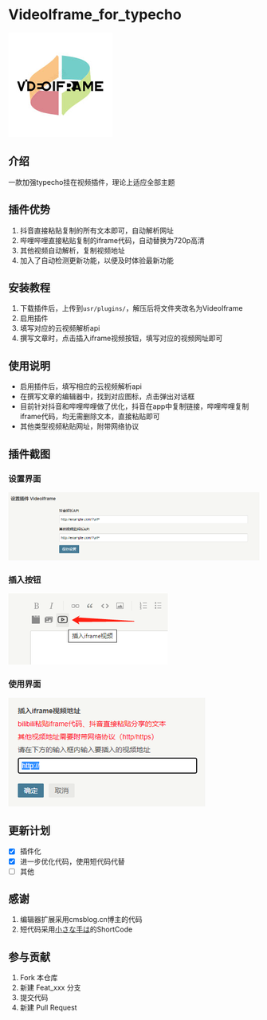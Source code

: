 # VideoIframe_for_typecho

![](https://github.com/isSuperman/VideoIframe_for_typecho/raw/main/assets/logo.jpg)

## 介绍
一款加强typecho挂在视频插件，理论上适应全部主题

## 插件优势

 1. 抖音直接粘贴复制的所有文本即可，自动解析网址
 2. 哔哩哔哩直接粘贴复制的iframe代码，自动替换为720p高清
 3. 其他视频自动解析，复制视频地址
 4. 加入了自动检测更新功能，以便及时体验最新功能


## 安装教程
 1. 下载插件后，上传到`usr/plugins/`，解压后将文件夹改名为VideoIframe
 2. 启用插件
 3. 填写对应的云视频解析api
 4. 撰写文章时，点击插入iframe视频按钮，填写对应的视频网址即可

## 使用说明
- 启用插件后，填写相应的云视频解析api
- 在撰写文章的编辑器中，找到对应图标，点击弹出对话框
- 目前针对抖音和哔哩哔哩做了优化，抖音在app中复制链接，哔哩哔哩复制iframe代码，均无需删除文本，直接粘贴即可
- 其他类型视频粘贴网址，附带网络协议

## 插件截图
### 设置界面
![设置界面](https://github.com/isSuperman/VideoIframe_for_typecho/raw/main/assets/iframesetting.png)

### 插入按钮
![插入按钮](https://github.com/isSuperman/VideoIframe_for_typecho/raw/main/assets/iframebtn.png)

### 使用界面
![使用界面](https://github.com/isSuperman/VideoIframe_for_typecho/raw/main/assets/iframepanel.png)

## 更新计划
- [x] 插件化
- [x] 进一步优化代码，使用短代码代替
- [ ] 其他

## 感谢
1. 编辑器扩展采用cmsblog.cn博主的代码
2. 短代码采用[小さな手は](https://www.littlehands.site/)的ShortCode

## 参与贡献

1.  Fork 本仓库
2.  新建 Feat_xxx 分支
3.  提交代码
4.  新建 Pull Request